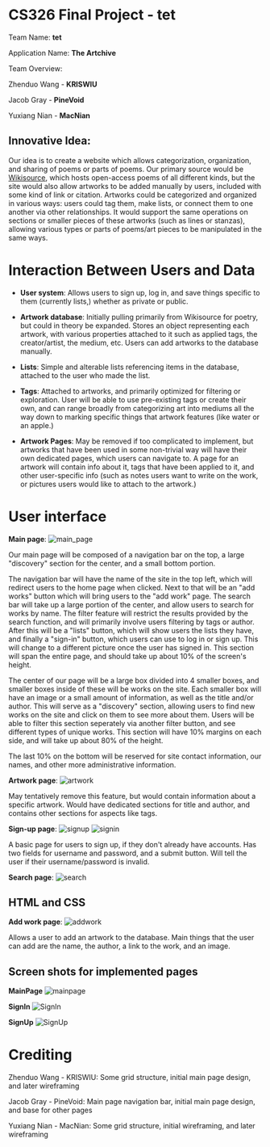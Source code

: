 # CS326 Final Project - tet

Team Name: **tet**

Application Name: **The Artchive**

Team Overview: 

Zhenduo Wang - **KRISWIU**

Jacob Gray - **PineVoid**

Yuxiang Nian - **MacNian**

## Innovative Idea: 
Our idea is to create a website which allows categorization, organization, and sharing of poems or parts of poems. Our primary source would be [Wikisource](https://wikisource.org/wiki/Main_Page), which hosts open-access poems of all different kinds, but the site would also allow artworks to be added manually by users, included with some kind of link or citation. Artworks could be categorized and organized in various ways: users could tag them, make lists, or connect them to one another via other relationships. It would support the same operations on sections or smaller pieces of these artworks (such as lines or stanzas), allowing various types or parts of poems/art pieces to be manipulated in the same ways.

# Interaction Between Users and Data #

- **User system**: Allows users to sign up, log in, and save things specific to them (currently lists,) whether as private or public.

- **Artwork database**: Initially pulling primarily from Wikisource for poetry, but could in theory be expanded. Stores an object representing each artwork, with various properties attached to it such as applied tags, the creator/artist, the medium, etc. Users can add artworks to the database manually.

- **Lists**: Simple and alterable lists referencing items in the database, attached to the user who made the list.

- **Tags**: Attached to artworks, and primarily optimized for filtering or exploration. User will be able to use pre-existing tags or create their own, and can range broadly from categorizing art into mediums all the way down to marking specific things that artwork features (like water or an apple.)

- **Artwork Pages**: May be removed if too complicated to implement, but artworks that have been used in some non-trivial way will have their own dedicated pages, which users can navigate to. A page for an artwork will contain info about it, tags that have been applied to it, and other user-specific info (such as notes users want to write on the work, or pictures users would like to attach to the artwork.)



# User interface

**Main page**: 
![main_page](https://github.com/KRISWIU/cs326-final-tet/blob/218da2a103123ba250c1089233ff57a3bb7531f8/docs/imgs/mainpage.png)

Our main page will be composed of a navigation bar on the top, a large "discovery" section for the center, and a small bottom portion.

The navigation bar will have the name of the site in the top left, which will redirect users to the home page when clicked. Next to that will be an "add works" button
which will bring users to the "add work" page. The search bar will take up a large portion of the center, and allow users to search for works by name. The filter feature will restrict the results provided by the search function, and will primarily involve users filtering by tags or author. After this will be a "lists" button, which will show users the lists they have, and finally a "sign-in" button, which users can use to log in or sign up. This will change to a different picture once the user has signed in. This section will span the entire page, and should take up about 10% of the screen's height.

The center of our page will be a large box divided into 4 smaller boxes, and smaller boxes inside of these will be works on the site. Each smaller box will have an image or a small amount of information, as well as the title and/or author. This will serve as a "discovery" section, allowing users to find new works on the site and click on them to see more about them. Users will be able to filter this section seperately via another filter button, and see different types of unique works. This section will have 10% margins on each side, and will take up about 80% of the height.

The last 10% on the bottom will be reserved for site contact information, our names, and other more administrative information.

**Artwork page**: 
![artwork](https://github.com/KRISWIU/cs326-final-tet/blob/d8dce59c222776df69b1a7a1e14a2fd2c9357e23/docs/imgs/artwork.png)

May tentatively remove this feature, but would contain information about a specific artwork. Would have dedicated sections for title and author, and contains other sections for aspects like tags.


**Sign-up page**: 
![signup](https://github.com/KRISWIU/cs326-final-tet/blob/d8dce59c222776df69b1a7a1e14a2fd2c9357e23/docs/imgs/signup.png)
![signin](https://github.com/KRISWIU/cs326-final-tet/blob/d8dce59c222776df69b1a7a1e14a2fd2c9357e23/docs/imgs/signin.png)

A basic page for users to sign up, if they don't already have accounts. Has two fields for username and password, and a submit button. Will tell the user if their username/password is invalid.

**Search page**: 
![search](https://github.com/KRISWIU/cs326-final-tet/blob/e8d74c0d460b7b0ca971a2bdc2443994f0fc8540/docs/imgs/searchpage.png)

## HTML and CSS ##

**Add work page**: 
![addwork](https://github.com/KRISWIU/cs326-final-tet/blob/e8d74c0d460b7b0ca971a2bdc2443994f0fc8540/docs/imgs/addpage.png)

Allows a user to add an artwork to the database. Main things that the user can add are the name, the author, a link to the work, and an image.

## Screen shots for implemented pages ##

**MainPage**
![mainpage](https://github.com/KRISWIU/cs326-final-tet/blob/0db2bbe665d63c40542c5d9de1396d26085bb58e/docs/imgs/mainpage_ss.png)

**SignIn**
![SignIn](https://github.com/KRISWIU/cs326-final-tet/blob/0db2bbe665d63c40542c5d9de1396d26085bb58e/docs/imgs/signin_ss.png)

**SignUp**
![SignUp](https://github.com/KRISWIU/cs326-final-tet/blob/0db2bbe665d63c40542c5d9de1396d26085bb58e/docs/imgs/signup_ss.png)


# Crediting

Zhenduo Wang - KRISWIU: Some grid structure, initial main page design, and later wireframing

Jacob Gray - PineVoid: Main page navigation bar, initial main page design, and base for other pages

Yuxiang Nian - MacNian: Some grid structure, initial wireframing, and later wireframing
